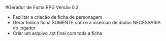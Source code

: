 
#Gerador de Ficha RPG Versão 0.2

- Facilitar a criacão de ficha de personagem
- Gerar toda a ficha SOMENTE com o a insercao de dados NECESSARIA do jogador
- Criar um arquivo .txt final com toda a ficha
